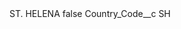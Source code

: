 <?xml version="1.0" encoding="UTF-8"?>
<CustomMetadata xmlns="http://soap.sforce.com/2006/04/metadata" xmlns:xsi="http://www.w3.org/2001/XMLSchema-instance" xmlns:xsd="http://www.w3.org/2001/XMLSchema">
    <label>ST. HELENA</label>
    <protected>false</protected>
    <values>
        <field>Country_Code__c</field>
        <value xsi:type="xsd:string">SH</value>
    </values>
</CustomMetadata>

